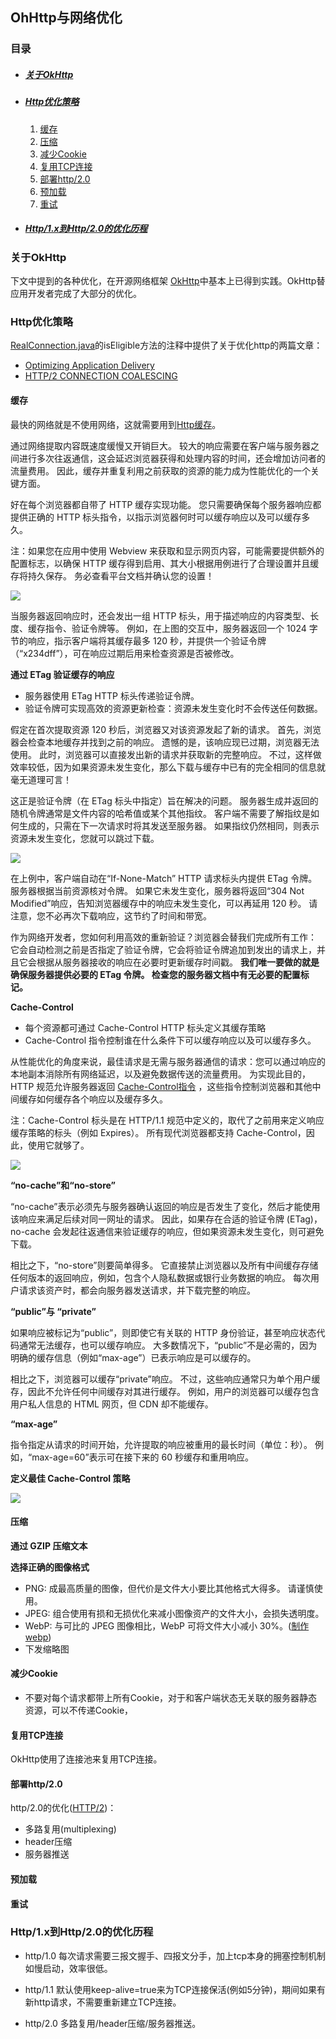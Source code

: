 ## OhHttp与网络优化

### 目录

* ##### [关于OkHttp](#1)

* ##### [Http优化策略](#2)
  1. [缓存](#2.1)
  2. [压缩](#2.2)
  3. [减少Cookie](#2.3)
  4. [复用TCP连接](#2.4)
  5. [部署http/2.0](#2.5)
  6. [预加载](#2.6)
  7. [重试](#2.7)

* ##### [Http/1.x到Http/2.0的优化历程](#3)

<h3 id="1">关于OkHttp</h3>

下文中提到的各种优化，在开源网络框架
[OkHttp](https://github.com/square/okhttp)中基本上已得到实践。OkHttp替应用开发者完成了大部分的优化。

<h3 id="2">Http优化策略</h3>

[RealConnection.java](https://github.com/square/okhttp/blob/cdacead7fa826e00825443ebb4dc71f48dd35f4c/okhttp/src/main/java/okhttp3/internal/connection/RealConnection.java)的isEligible方法的注释中提供了关于优化http的两篇文章：

* [Optimizing Application Delivery](https://hpbn.co/optimizing-application-delivery/#eliminate-domain-sharding)
* [HTTP/2 CONNECTION COALESCING](https://daniel.haxx.se/blog/2016/08/18/http2-connection-coalescing/)

<h4 id="2.1">缓存</h4> 

最快的网络就是不使用网络，这就需要用到[Http缓存](https://developers.google.com/web/fundamentals/performance/optimizing-content-efficiency/http-caching)。

通过网络提取内容既速度缓慢又开销巨大。 较大的响应需要在客户端与服务器之间进行多次往返通信，这会延迟浏览器获得和处理内容的时间，还会增加访问者的流量费用。 因此，缓存并重复利用之前获取的资源的能力成为性能优化的一个关键方面。

好在每个浏览器都自带了 HTTP 缓存实现功能。 您只需要确保每个服务器响应都提供正确的 HTTP 标头指令，以指示浏览器何时可以缓存响应以及可以缓存多久。

注：如果您在应用中使用 Webview 来获取和显示网页内容，可能需要提供额外的配置标志，以确保 HTTP 缓存得到启用、其大小根据用例进行了合理设置并且缓存将持久保存。 务必查看平台文档并确认您的设置！

![](../../assets/images/http/http-request.png)

当服务器返回响应时，还会发出一组 HTTP 标头，用于描述响应的内容类型、长度、缓存指令、验证令牌等。 例如，在上图的交互中，服务器返回一个 1024 字节的响应，指示客户端将其缓存最多 120 秒，并提供一个验证令牌（“x234dff”），可在响应过期后用来检查资源是否被修改。


**通过 ETag 验证缓存的响应**

* 服务器使用 ETag HTTP 标头传递验证令牌。
* 验证令牌可实现高效的资源更新检查：资源未发生变化时不会传送任何数据。

假定在首次提取资源 120 秒后，浏览器又对该资源发起了新的请求。 首先，浏览器会检查本地缓存并找到之前的响应。 遗憾的是，该响应现已过期，浏览器无法使用。 此时，浏览器可以直接发出新的请求并获取新的完整响应。 不过，这样做效率较低，因为如果资源未发生变化，那么下载与缓存中已有的完全相同的信息就毫无道理可言！

这正是验证令牌（在 ETag 标头中指定）旨在解决的问题。 服务器生成并返回的随机令牌通常是文件内容的哈希值或某个其他指纹。 客户端不需要了解指纹是如何生成的，只需在下一次请求时将其发送至服务器。 如果指纹仍然相同，则表示资源未发生变化，您就可以跳过下载。

![](../../assets/images/http/http-cache-control.png)

在上例中，客户端自动在“If-None-Match” HTTP 请求标头内提供 ETag 令牌。 服务器根据当前资源核对令牌。 如果它未发生变化，服务器将返回“304 Not Modified”响应，告知浏览器缓存中的响应未发生变化，可以再延用 120 秒。 请注意，您不必再次下载响应，这节约了时间和带宽。

作为网络开发者，您如何利用高效的重新验证？浏览器会替我们完成所有工作： 它会自动检测之前是否指定了验证令牌，它会将验证令牌追加到发出的请求上，并且它会根据从服务器接收的响应在必要时更新缓存时间戳。 **我们唯一要做的就是确保服务器提供必要的 ETag 令牌。 检查您的服务器文档中有无必要的配置标记。**

**Cache-Control**

* 每个资源都可通过 Cache-Control HTTP 标头定义其缓存策略
* Cache-Control 指令控制谁在什么条件下可以缓存响应以及可以缓存多久。

从性能优化的角度来说，最佳请求是无需与服务器通信的请求：您可以通过响应的本地副本消除所有网络延迟，以及避免数据传送的流量费用。 为实现此目的，HTTP 规范允许服务器返回 [Cache-Control指令](https://developers.google.com/web/fundamentals/performance/optimizing-content-efficiency/http-caching) ，这些指令控制浏览器和其他中间缓存如何缓存各个响应以及缓存多久。

注：Cache-Control 标头是在 HTTP/1.1 规范中定义的，取代了之前用来定义响应缓存策略的标头（例如 Expires）。 所有现代浏览器都支持 Cache-Control，因此，使用它就够了。

![](../../assets/images/http/http-cache-control-highlight.png)

**“no-cache”和“no-store”**

“no-cache”表示必须先与服务器确认返回的响应是否发生了变化，然后才能使用该响应来满足后续对同一网址的请求。 因此，如果存在合适的验证令牌 (ETag)，no-cache 会发起往返通信来验证缓存的响应，但如果资源未发生变化，则可避免下载。

相比之下，“no-store”则要简单得多。 它直接禁止浏览器以及所有中间缓存存储任何版本的返回响应，例如，包含个人隐私数据或银行业务数据的响应。 每次用户请求该资产时，都会向服务器发送请求，并下载完整的响应。

**“public”与 “private”**

如果响应被标记为“public”，则即使它有关联的 HTTP 身份验证，甚至响应状态代码通常无法缓存，也可以缓存响应。 大多数情况下，“public”不是必需的，因为明确的缓存信息（例如“max-age”）已表示响应是可以缓存的。

相比之下，浏览器可以缓存“private”响应。 不过，这些响应通常只为单个用户缓存，因此不允许任何中间缓存对其进行缓存。 例如，用户的浏览器可以缓存包含用户私人信息的 HTML 网页，但 CDN 却不能缓存。

**“max-age”**

指令指定从请求的时间开始，允许提取的响应被重用的最长时间（单位：秒）。 例如，“max-age=60”表示可在接下来的 60 秒缓存和重用响应。

**定义最佳 Cache-Control 策略**

![](../../assets/images/http/http-cache-decision-tree.png)

<h4 id="2.2">压缩</h4> 

**通过 GZIP 压缩文本**

**选择正确的图像格式**

* PNG: 成最高质量的图像，但代价是文件大小要比其他格式大得多。 请谨慎使用。
* JPEG: 组合使用有损和无损优化来减小图像资产的文件大小，会损失透明度。
* WebP: 与可比的 JPEG 图像相比，WebP 可将文件大小减小 30%。([制作webp](https://zhitu.isux.us/))
* 下发缩略图

<h4 id="2.3">减少Cookie</h4> 

* 不要对每个请求都带上所有Cookie，对于和客户端状态无关联的服务器静态资源，可以不传递Cookie，

<h4 id="2.4">复用TCP连接</h4>

OkHttp使用了连接池来复用TCP连接。

<h4 id="2.5">部署http/2.0</h4>

http/2.0的优化([HTTP/2](https://hpbn.co/http2/))：

* 多路复用(multiplexing)
* header压缩
* 服务器推送

<h4 id="2.6">预加载</h4>

<h4 id="2.7">重试</h4>

<h3 id="3">Http/1.x到Http/2.0的优化历程</h3>

* http/1.0 每次请求需要三报文握手、四报文分手，加上tcp本身的拥塞控制机制如慢启动，效率很低。

* http/1.1 默认使用keep-alive=true来为TCP连接保活(例如5分钟)，期间如果有新http请求，不需要重新建立TCP连接。

* http/2.0 多路复用/header压缩/服务器推送。





